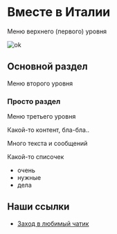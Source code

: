 # Вместе в Италии
Меню верхнего (первого) уровня

![ok](https://avatars.githubusercontent.com/u/123323048?s=200&v=4)

## Основной раздел
Меню второго уровня

### Просто раздел
Меню третьего уровня

Какой-то контент, бла-бла..

Много текста и сообщений

Какой-то списочек

* очень
* нужные
* дела

## Наши ссылки 

* [Заход в любимый чатик](https://telegram.im/@vmestevitalii?lang=ru)

